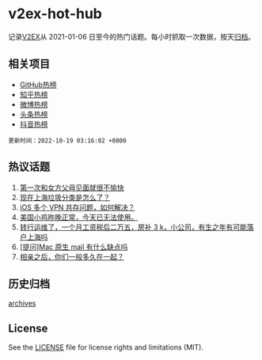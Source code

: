 # v2ex-hot-hub

 记录[V2EX](https://www.v2ex.com/)从 2021-01-06 日至今的热门话题。每小时抓取一次数据，按天[归档](archives)。
 
 ## 相关项目

- [GitHub热榜](https://github.com/snaildev/github-hot-hub)
- [知乎热榜](https://github.com/snaildev/zhihu-hot-hub)
- [微博热榜](https://github.com/snaildev/weibo-hot-hub)
- [头条热榜](https://github.com/snaildev/toutiao-hot-hub)
- [抖音热榜](https://github.com/snaildev/douyin-hot-hub)


 `更新时间：2022-10-19 03:16:02 +0800`

## 热议话题

1. [第一次和女方父母见面就很不愉快](https://www.v2ex.com/t/887805)
1. [现在上海垃圾分类是怎么了？](https://www.v2ex.com/t/887732)
1. [iOS 多个 VPN 共存问题，如何解决？](https://www.v2ex.com/t/887702)
1. [美国小鸡昨晚正常，今天已无法使用。](https://www.v2ex.com/t/887719)
1. [转行运维了，一个月工资税后二万五，房补 3 k，小公司，有生之年有可能落户上海吗](https://www.v2ex.com/t/887667)
1. [[提问]Mac 原生 mail 有什么缺点吗](https://www.v2ex.com/t/887690)
1. [相亲之后，你们一般多久在一起？](https://www.v2ex.com/t/887852)

## 历史归档

[archives](archives)

## License

See the [LICENSE](LICENSE) file for license rights and limitations (MIT).
